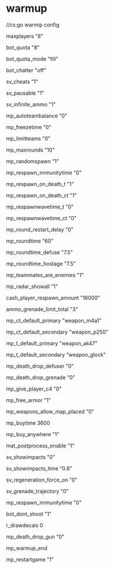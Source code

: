 warmup
======

//cs:go warmip config


maxplayers "8"

bot_quota "8"

bot_quota_mode "fill"

bot_chatter "off"



sv_cheats "1"

sv_pausable "1"

sv_infinite_ammo "1"


mp_autoteambalance "0"

mp_freezetime "0"

mp_limitteams "0"

mp_maxrounds "10"

mp_randomspawn "1"

mp_respawn_immunitytime "0"

mp_respawn_on_death_t "1"

mp_respawn_on_death_ct "1"

mp_respawnwavetime_t "0"

mp_respawnwavetime_ct "0"

mp_round_restart_delay "0"

mp_roundtime "60"

mp_roundtime_defuse "7.5"

mp_roundtime_hostage "7.5"

mp_teammates_are_enemies "1"

mp_radar_showall "1"

cash_player_respawn_amount "16000"


ammo_grenade_limit_total "3"

mp_ct_default_primary "weapon_m4a1"

mp_ct_default_secondary "weapon_p250"

mp_t_default_primary "weapon_ak47"

mp_t_default_secondary "weapon_glock"

mp_death_drop_defuser "0"

mp_death_drop_grenade "0"

mp_give_player_c4 "0"

mp_free_armor "1"

mp_weapons_allow_map_placed "0"

mp_buytime 3600

mp_buy_anywhere "1"

mat_postprocess_enable "1"

sv_showimpacts "0"

sv_showimpacts_time "0.8"

sv_regeneration_force_on "0" 

sv_grenade_trajectory "0"

mp_respawn_immunitytime "0"

bot_dont_shoot "1"

r_drawdecals 0

mp_death_drop_gun "0"

mp_warmup_end

mp_restartgame "1"
